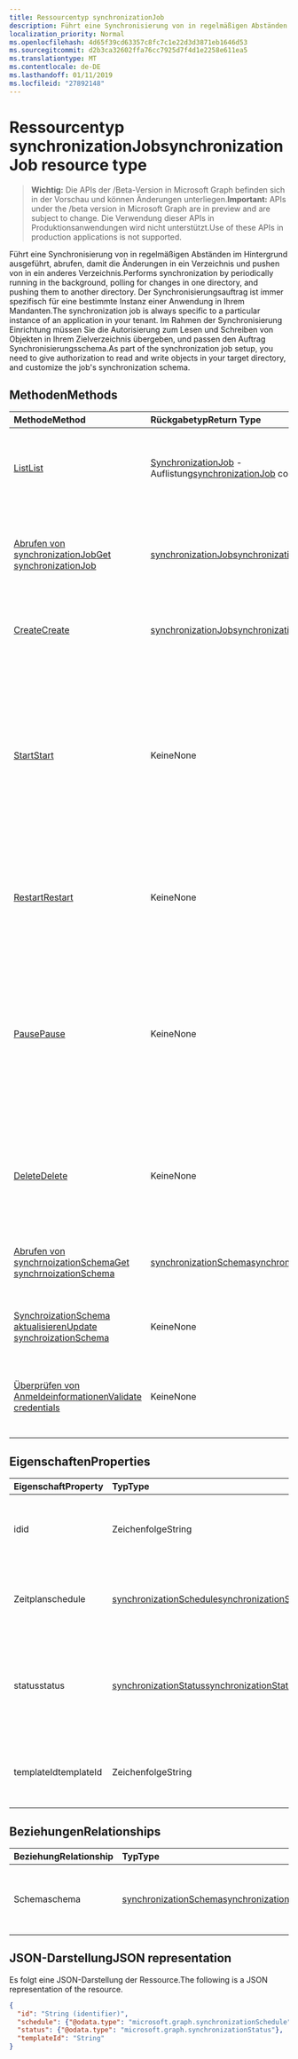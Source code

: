 ```yaml
---
title: Ressourcentyp synchronizationJob
description: Führt eine Synchronisierung von in regelmäßigen Abständen im Hintergrund ausgeführt, abrufen, damit die Änderungen in ein Verzeichnis und pushen von in ein anderes Verzeichnis. Der Synchronisierungsauftrag ist immer spezifisch für eine bestimmte Instanz einer Anwendung in Ihrem Mandanten. Im Rahmen der Synchronisierung Einrichtung müssen Sie die Autorisierung zum Lesen und Schreiben von Objekten in Ihrem Zielverzeichnis übergeben, und passen den Auftrag Synchronisierungsschema.
localization_priority: Normal
ms.openlocfilehash: 4d65f39cd63357c8fc7c1e22d3d3871eb1646d53
ms.sourcegitcommit: d2b3ca32602ffa76cc7925d7f4d1e2258e611ea5
ms.translationtype: MT
ms.contentlocale: de-DE
ms.lasthandoff: 01/11/2019
ms.locfileid: "27892148"
---
```

# <a name="synchronizationjob-resource-type"></a><span data-ttu-id="9c339-105">Ressourcentyp synchronizationJob</span><span class="sxs-lookup"><span data-stu-id="9c339-105">synchronizationJob resource type</span></span>

> <span data-ttu-id="9c339-106">**Wichtig:** Die APIs der /Beta-Version in Microsoft Graph befinden sich in der Vorschau und können Änderungen unterliegen.</span><span class="sxs-lookup"><span data-stu-id="9c339-106">**Important:** APIs under the /beta version in Microsoft Graph are in preview and are subject to change.</span></span> <span data-ttu-id="9c339-107">Die Verwendung dieser APIs in Produktionsanwendungen wird nicht unterstützt.</span><span class="sxs-lookup"><span data-stu-id="9c339-107">Use of these APIs in production applications is not supported.</span></span>

<span data-ttu-id="9c339-108">Führt eine Synchronisierung von in regelmäßigen Abständen im Hintergrund ausgeführt, abrufen, damit die Änderungen in ein Verzeichnis und pushen von in ein anderes Verzeichnis.</span><span class="sxs-lookup"><span data-stu-id="9c339-108">Performs synchronization by periodically running in the background, polling for changes in one directory, and pushing them to another directory.</span></span> <span data-ttu-id="9c339-109">Der Synchronisierungsauftrag ist immer spezifisch für eine bestimmte Instanz einer Anwendung in Ihrem Mandanten.</span><span class="sxs-lookup"><span data-stu-id="9c339-109">The synchronization job is always specific to a particular instance of an application in your tenant.</span></span> <span data-ttu-id="9c339-110">Im Rahmen der Synchronisierung Einrichtung müssen Sie die Autorisierung zum Lesen und Schreiben von Objekten in Ihrem Zielverzeichnis übergeben, und passen den Auftrag Synchronisierungsschema.</span><span class="sxs-lookup"><span data-stu-id="9c339-110">As part of the synchronization job setup, you need to give authorization to read and write objects in your target directory, and customize the job's synchronization schema.</span></span>

## <a name="methods"></a><span data-ttu-id="9c339-111">Methoden</span><span class="sxs-lookup"><span data-stu-id="9c339-111">Methods</span></span>

| <span data-ttu-id="9c339-112">Methode</span><span class="sxs-lookup"><span data-stu-id="9c339-112">Method</span></span>        | <span data-ttu-id="9c339-113">Rückgabetyp</span><span class="sxs-lookup"><span data-stu-id="9c339-113">Return Type</span></span>               | <span data-ttu-id="9c339-114">Beschreibung</span><span class="sxs-lookup"><span data-stu-id="9c339-114">Description</span></span>                  |
|:--------------|:--------------------------|:-----------------------------|
|[<span data-ttu-id="9c339-115">List</span><span class="sxs-lookup"><span data-stu-id="9c339-115">List</span></span>](../api/synchronization-synchronizationjob-list.md)             |<span data-ttu-id="9c339-116">[SynchronizationJob](synchronization-synchronizationjob.md) -Auflistung</span><span class="sxs-lookup"><span data-stu-id="9c339-116">[synchronizationJob](synchronization-synchronizationjob.md) collection</span></span>  |<span data-ttu-id="9c339-117">Vorhandene Aufträge für eine Instanz einer Anwendung (Service Principal) auflisten.</span><span class="sxs-lookup"><span data-stu-id="9c339-117">List existing jobs for a given application instance (service principal).</span></span>|
|[<span data-ttu-id="9c339-118">Abrufen von synchronizationJob</span><span class="sxs-lookup"><span data-stu-id="9c339-118">Get synchronizationJob</span></span>](../api/synchronization-synchronizationjob-get.md) | [<span data-ttu-id="9c339-119">synchronizationJob</span><span class="sxs-lookup"><span data-stu-id="9c339-119">synchronizationJob</span></span>](synchronization-synchronizationjob.md) |<span data-ttu-id="9c339-120">Lesen Sie Eigenschaften und die Beziehungen eines SynchronizationJob-Objekts.</span><span class="sxs-lookup"><span data-stu-id="9c339-120">Read properties and relationships of a synchronizationJob object.</span></span>|
|[<span data-ttu-id="9c339-121">Create</span><span class="sxs-lookup"><span data-stu-id="9c339-121">Create</span></span>](../api/synchronization-synchronizationjob-post.md)         |[<span data-ttu-id="9c339-122">synchronizationJob</span><span class="sxs-lookup"><span data-stu-id="9c339-122">synchronizationJob</span></span>](synchronization-synchronizationjob.md)   |<span data-ttu-id="9c339-123">Erstellen Sie neuen Auftrag für eine bestimmte Anwendung.</span><span class="sxs-lookup"><span data-stu-id="9c339-123">Create new job for a given application.</span></span>|
|[<span data-ttu-id="9c339-124">Start</span><span class="sxs-lookup"><span data-stu-id="9c339-124">Start</span></span>](../api/synchronization-synchronizationjob-start.md)          |<span data-ttu-id="9c339-125">Keine</span><span class="sxs-lookup"><span data-stu-id="9c339-125">None</span></span>   |<span data-ttu-id="9c339-126">Starten Sie die Synchronisierung.</span><span class="sxs-lookup"><span data-stu-id="9c339-126">Start synchronization.</span></span> <span data-ttu-id="9c339-127">Wenn der Auftrag angehalten ist, der weiterhin an der Stelle, an dem der Auftrag angehalten wurde.</span><span class="sxs-lookup"><span data-stu-id="9c339-127">If the job is in a paused state, it continues from the point where the job was paused.</span></span> <span data-ttu-id="9c339-128">Wenn der Auftrag in Quarantäne befindet, wird der Quarantänestatus gelöscht.</span><span class="sxs-lookup"><span data-stu-id="9c339-128">If the job is in quarantine, the quarantine status is cleared.</span></span>|
|[<span data-ttu-id="9c339-129">Restart</span><span class="sxs-lookup"><span data-stu-id="9c339-129">Restart</span></span>](../api/synchronization-synchronizationjob-restart.md)      |<span data-ttu-id="9c339-130">Keine</span><span class="sxs-lookup"><span data-stu-id="9c339-130">None</span></span>   |<span data-ttu-id="9c339-131">Erzwingen, dass des Auftrags beginnen soll, und alle Objekte im Verzeichnis erneut verarbeitet.</span><span class="sxs-lookup"><span data-stu-id="9c339-131">Force the job to start over and re-process all the objects in the directory.</span></span>|
|[<span data-ttu-id="9c339-132">Pause</span><span class="sxs-lookup"><span data-stu-id="9c339-132">Pause</span></span>](../api/synchronization-synchronizationjob-pause.md)          |<span data-ttu-id="9c339-133">Keine</span><span class="sxs-lookup"><span data-stu-id="9c339-133">None</span></span>   |<span data-ttu-id="9c339-134">Synchronisierung vorübergehend anhalten.</span><span class="sxs-lookup"><span data-stu-id="9c339-134">Temporarily stop synchronization.</span></span> <span data-ttu-id="9c339-135">Der Fortschritt Auftragsstatus, einschließlich wird beibehalten, und der Auftrag wird weiterhin aus, wo es beim [Starten](../api/synchronization-synchronizationjob-start.md) aufgerufen wird unterbrochen.</span><span class="sxs-lookup"><span data-stu-id="9c339-135">All the progress, including job state, is persisted, and the job will continue from where it left off when a [Start](../api/synchronization-synchronizationjob-start.md) call is made.</span></span>|
|[<span data-ttu-id="9c339-136">Delete</span><span class="sxs-lookup"><span data-stu-id="9c339-136">Delete</span></span>](../api/synchronization-synchronizationjob-delete.md)        |<span data-ttu-id="9c339-137">Keine</span><span class="sxs-lookup"><span data-stu-id="9c339-137">None</span></span>   |<span data-ttu-id="9c339-138">Anhalten Sie Synchronisierung, und löschen Sie alle den Status des Auftrags zugeordnet.</span><span class="sxs-lookup"><span data-stu-id="9c339-138">Stop synchronization, and permanently delete all the state associated with the job.</span></span>|
|[<span data-ttu-id="9c339-139">Abrufen von synchrnoizationSchema</span><span class="sxs-lookup"><span data-stu-id="9c339-139">Get synchrnoizationSchema</span></span>](../api/synchronization-synchronizationschema-get.md)    |[<span data-ttu-id="9c339-140">synchronizationSchema</span><span class="sxs-lookup"><span data-stu-id="9c339-140">synchronizationSchema</span></span>](synchronization-synchronizationschema.md)   |<span data-ttu-id="9c339-141">Rufen Sie den Auftrag effektive Synchronisierungsschema ab.</span><span class="sxs-lookup"><span data-stu-id="9c339-141">Retrieve the job's effective synchronization schema.</span></span>|
|[<span data-ttu-id="9c339-142">SynchroizationSchema aktualisieren</span><span class="sxs-lookup"><span data-stu-id="9c339-142">Update synchroizationSchema</span></span>](../api/synchronization-synchronizationschema-update.md)    |<span data-ttu-id="9c339-143">Keine</span><span class="sxs-lookup"><span data-stu-id="9c339-143">None</span></span>   |<span data-ttu-id="9c339-144">Aktualisieren des Schemas für den Auftrag-Synchronisierung.</span><span class="sxs-lookup"><span data-stu-id="9c339-144">Update the job's synchronization schema.</span></span> |
|[<span data-ttu-id="9c339-145">Überprüfen von Anmeldeinformationen</span><span class="sxs-lookup"><span data-stu-id="9c339-145">Validate credentials</span></span>](../api/synchronization-synchronizationjob-validatecredentials.md)|<span data-ttu-id="9c339-146">Keine</span><span class="sxs-lookup"><span data-stu-id="9c339-146">None</span></span>|<span data-ttu-id="9c339-147">Testen Sie die angegebene Anmeldeinformationen gegen Zielverzeichnis.</span><span class="sxs-lookup"><span data-stu-id="9c339-147">Test provided credentials against target directory.</span></span>|

## <a name="properties"></a><span data-ttu-id="9c339-148">Eigenschaften</span><span class="sxs-lookup"><span data-stu-id="9c339-148">Properties</span></span>

| <span data-ttu-id="9c339-149">Eigenschaft</span><span class="sxs-lookup"><span data-stu-id="9c339-149">Property</span></span>      | <span data-ttu-id="9c339-150">Typ</span><span class="sxs-lookup"><span data-stu-id="9c339-150">Type</span></span>      | <span data-ttu-id="9c339-151">Beschreibung</span><span class="sxs-lookup"><span data-stu-id="9c339-151">Description</span></span>    |
|:--------------|:----------|:---------------|
|<span data-ttu-id="9c339-152">id</span><span class="sxs-lookup"><span data-stu-id="9c339-152">id</span></span>             |<span data-ttu-id="9c339-153">Zeichenfolge</span><span class="sxs-lookup"><span data-stu-id="9c339-153">String</span></span>                     |<span data-ttu-id="9c339-154">Auftrags-ID eindeutig Synchronisierung.</span><span class="sxs-lookup"><span data-stu-id="9c339-154">Unique synchronization job identifier.</span></span> <span data-ttu-id="9c339-155">Schreibgeschützt.</span><span class="sxs-lookup"><span data-stu-id="9c339-155">Read-only.</span></span>|
|<span data-ttu-id="9c339-156">Zeitplan</span><span class="sxs-lookup"><span data-stu-id="9c339-156">schedule</span></span>       |[<span data-ttu-id="9c339-157">synchronizationSchedule</span><span class="sxs-lookup"><span data-stu-id="9c339-157">synchronizationSchedule</span></span>](synchronization-synchronizationschedule.md)|<span data-ttu-id="9c339-158">Zeitplan zum Ausführen des Auftrags verwendet.</span><span class="sxs-lookup"><span data-stu-id="9c339-158">Schedule used to run the job.</span></span> <span data-ttu-id="9c339-159">Schreibgeschützt.</span><span class="sxs-lookup"><span data-stu-id="9c339-159">Read-only.</span></span>|
|<span data-ttu-id="9c339-160">status</span><span class="sxs-lookup"><span data-stu-id="9c339-160">status</span></span>         |[<span data-ttu-id="9c339-161">synchronizationStatus</span><span class="sxs-lookup"><span data-stu-id="9c339-161">synchronizationStatus</span></span>](synchronization-synchronizationstatus.md)     |<span data-ttu-id="9c339-162">Status des Auftrags, die bei der letzten des Auftrags Ausführung enthält, aktuellen Auftragsstatus und Fehler.</span><span class="sxs-lookup"><span data-stu-id="9c339-162">Status of the job, which includes when the job was last run, current job state, and errors.</span></span>|
|<span data-ttu-id="9c339-163">templateId</span><span class="sxs-lookup"><span data-stu-id="9c339-163">templateId</span></span>     |<span data-ttu-id="9c339-164">Zeichenfolge</span><span class="sxs-lookup"><span data-stu-id="9c339-164">String</span></span>    |<span data-ttu-id="9c339-165">Bezeichner der [Synchronisierung Vorlage](synchronization-synchronizationtemplate.md) basiert auf diesen Auftrag.</span><span class="sxs-lookup"><span data-stu-id="9c339-165">Identifier of the [synchronization template](synchronization-synchronizationtemplate.md) this job is based on.</span></span>|

## <a name="relationships"></a><span data-ttu-id="9c339-166">Beziehungen</span><span class="sxs-lookup"><span data-stu-id="9c339-166">Relationships</span></span>
| <span data-ttu-id="9c339-167">Beziehung</span><span class="sxs-lookup"><span data-stu-id="9c339-167">Relationship</span></span> | <span data-ttu-id="9c339-168">Typ</span><span class="sxs-lookup"><span data-stu-id="9c339-168">Type</span></span>   |<span data-ttu-id="9c339-169">Beschreibung</span><span class="sxs-lookup"><span data-stu-id="9c339-169">Description</span></span>|
|:---------------|:--------|:----------|
|<span data-ttu-id="9c339-170">Schema</span><span class="sxs-lookup"><span data-stu-id="9c339-170">schema</span></span>|[<span data-ttu-id="9c339-171">synchronizationSchema</span><span class="sxs-lookup"><span data-stu-id="9c339-171">synchronizationSchema</span></span>](synchronization-synchronizationschema.md)| <span data-ttu-id="9c339-172">Die Synchronisierungsschema-für den Auftrag konfiguriert.</span><span class="sxs-lookup"><span data-stu-id="9c339-172">The synchronization schema configured for the job.</span></span>|

## <a name="json-representation"></a><span data-ttu-id="9c339-173">JSON-Darstellung</span><span class="sxs-lookup"><span data-stu-id="9c339-173">JSON representation</span></span>

<span data-ttu-id="9c339-174">Es folgt eine JSON-Darstellung der Ressource.</span><span class="sxs-lookup"><span data-stu-id="9c339-174">The following is a JSON representation of the resource.</span></span>

<!-- {
  "blockType": "resource",
  "optionalProperties": [

  ],
  "@odata.type": "microsoft.graph.synchronizationJob"
}-->

```json
{
  "id": "String (identifier)",
  "schedule": {"@odata.type": "microsoft.graph.synchronizationSchedule"},
  "status": {"@odata.type": "microsoft.graph.synchronizationStatus"},
  "templateId": "String"
}

```

<!-- uuid: 8fcb5dbc-d5aa-4681-8e31-b001d5168d79
2015-10-25 14:57:30 UTC -->
<!-- {
  "type": "#page.annotation",
  "description": "synchronizationJob resource",
  "keywords": "",
  "section": "documentation",
  "tocPath": ""
}-->
